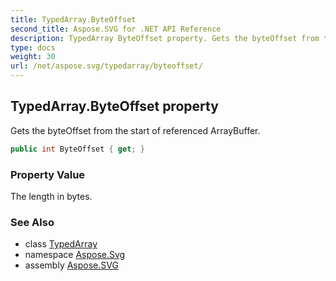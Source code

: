 ```yaml
---
title: TypedArray.ByteOffset
second_title: Aspose.SVG for .NET API Reference
description: TypedArray ByteOffset property. Gets the byteOffset from the start of referenced ArrayBuffer
type: docs
weight: 30
url: /net/aspose.svg/typedarray/byteoffset/
---
```

## TypedArray.ByteOffset property

Gets the byteOffset from the start of referenced ArrayBuffer.

```csharp
public int ByteOffset { get; }
```

### Property Value

The length in bytes.

### See Also

* class [TypedArray](../)
* namespace [Aspose.Svg](../../../aspose.svg/)
* assembly [Aspose.SVG](../../../)

